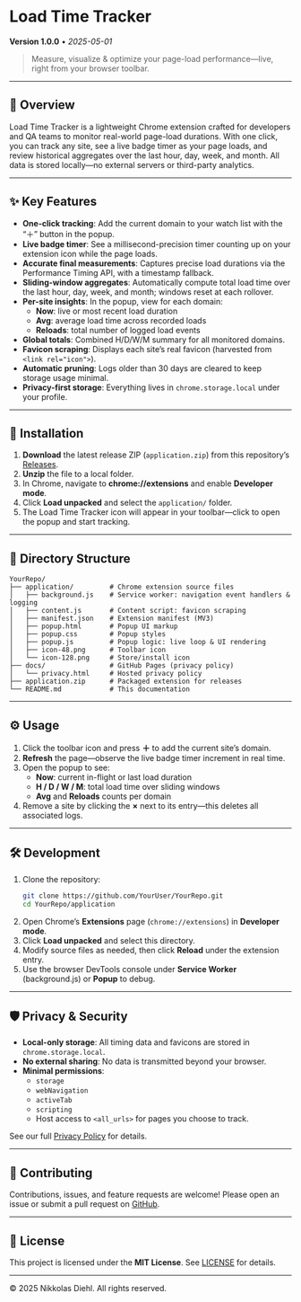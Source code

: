# Load Time Tracker



**Version 1.0.0** • *2025-05-01*

> Measure, visualize & optimize your page-load performance—live, right from your browser toolbar.

---

## 📖 Overview

Load Time Tracker is a lightweight Chrome extension crafted for developers and QA teams to monitor real-world page-load durations. With one click, you can track any site, see a live badge timer as your page loads, and review historical aggregates over the last hour, day, week, and month. All data is stored locally—no external servers or third-party analytics.

---

## ✨ Key Features

- **One-click tracking**: Add the current domain to your watch list with the “＋” button in the popup.
- **Live badge timer**: See a millisecond-precision timer counting up on your extension icon while the page loads.
- **Accurate final measurements**: Captures precise load durations via the Performance Timing API, with a timestamp fallback.
- **Sliding-window aggregates**: Automatically compute total load time over the last hour, day, week, and month; windows reset at each rollover.
- **Per-site insights**: In the popup, view for each domain:
  - **Now**: live or most recent load duration
  - **Avg**: average load time across recorded loads
  - **Reloads**: total number of logged load events
- **Global totals**: Combined H/D/W/M summary for all monitored domains.
- **Favicon scraping**: Displays each site’s real favicon (harvested from `<link rel="icon">`).
- **Automatic pruning**: Logs older than 30 days are cleared to keep storage usage minimal.
- **Privacy-first storage**: Everything lives in `chrome.storage.local` under your profile.

---

## 🚀 Installation

1. **Download** the latest release ZIP (`application.zip`) from this repository’s [Releases](https://github.com/Arniox/load-time-tracker/releases).
2. **Unzip** the file to a local folder.
3. In Chrome, navigate to **chrome://extensions** and enable **Developer mode**.
4. Click **Load unpacked** and select the `application/` folder.
5. The Load Time Tracker icon will appear in your toolbar—click to open the popup and start tracking.

---

## 📂 Directory Structure

```
YourRepo/
├── application/         # Chrome extension source files
│   ├── background.js    # Service worker: navigation event handlers & logging
│   ├── content.js       # Content script: favicon scraping
│   ├── manifest.json    # Extension manifest (MV3)
│   ├── popup.html       # Popup UI markup
│   ├── popup.css        # Popup styles
│   ├── popup.js         # Popup logic: live loop & UI rendering
│   ├── icon-48.png      # Toolbar icon
│   └── icon-128.png     # Store/install icon
├── docs/                # GitHub Pages (privacy policy)
│   └── privacy.html     # Hosted privacy policy
├── application.zip      # Packaged extension for releases
└── README.md            # This documentation
```

---

## ⚙️ Usage

1. Click the toolbar icon and press **＋** to add the current site’s domain.
2. **Refresh** the page—observe the live badge timer increment in real time.
3. Open the popup to see:
   - **Now**: current in-flight or last load duration
   - **H / D / W / M**: total load time over sliding windows
   - **Avg** and **Reloads** counts per domain
4. Remove a site by clicking the **×** next to its entry—this deletes all associated logs.

---

## 🛠 Development

1. Clone the repository:
   ```bash
   git clone https://github.com/YourUser/YourRepo.git
   cd YourRepo/application
   ```
2. Open Chrome’s **Extensions** page (`chrome://extensions`) in **Developer mode**.
3. Click **Load unpacked** and select this directory.
4. Modify source files as needed, then click **Reload** under the extension entry.
5. Use the browser DevTools console under **Service Worker** (background.js) or **Popup** to debug.

---

## 🛡 Privacy & Security

- **Local-only storage**: All timing data and favicons are stored in `chrome.storage.local`.
- **No external sharing**: No data is transmitted beyond your browser.
- **Minimal permissions**:
  - `storage`
  - `webNavigation`
  - `activeTab`
  - `scripting`
  - Host access to `<all_urls>` for pages you choose to track.

See our full [Privacy Policy](https://YourUser.github.io/YourRepo/privacy.html) for details.

---

## 🤝 Contributing

Contributions, issues, and feature requests are welcome! Please open an issue or submit a pull request on [GitHub](https://github.com/YourUser/YourRepo).

---

## 📄 License

This project is licensed under the **MIT License**. See [LICENSE](LICENSE) for details.

---

© 2025 Nikkolas Diehl. All rights reserved.
